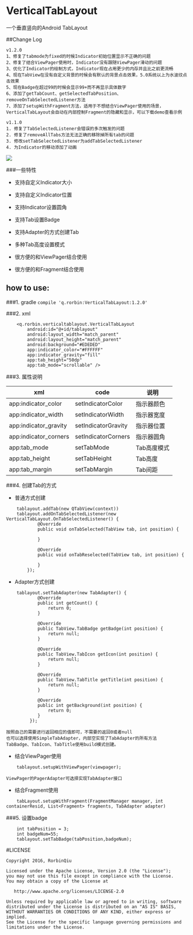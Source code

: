 # VerticalTabLayout
一个垂直竖向的Android TabLayout  


##Change Log
```
v1.2.0
1、修复了tabmode为fixed的时候Indicator初始位置显示不正确的问题
2、修复了结合ViewPager使用时，Indicator没有跟随ViewPager滑动的问题
3、优化了Indicator的绘制方式，Indicator现在占用更少的内存并且比之前更流畅
4、现在TabView在没有自定义背景的时候会有默认的背景点击效果，5.0系统以上为水波纹点击效果
5、现在Badge在超过99的时候会显示99+而不再显示具体数字
6、添加了getTabCount、getSelectedTabPosition、removeOnTabSelectedListener方法
7、添加了setupWithFragment方法，适用于不想结合ViewPager使用的场景，VerticalTabLayout会自动在内部控制Fragment的隐藏和显示，可以下载demo查看示例
	
v1.1.0
1. 修复了TabSelectedListener会错误的多次触发的问题
2. 修复了removeAllTabs方法无法正确的移除掉所有tab的问题
3. 修改setTabSelectedListener为addTabSelectedListener
4. 为Indicator的移动添加了动画
```    
    

![](https://github.com/qstumn/VerticalTabLayout/blob/master/demo.png?raw=true)

###一些特性
* 支持自定义Indicator大小

* 支持自定义Indicator位置

* 支持Indicator设置圆角

* 支持Tab设置Badge

* 支持Adapter的方式创建Tab

* 多种Tab高度设置模式

* 很方便的和ViewPager结合使用

* 很方便的和Fragment结合使用

## how to use:
###1. gradle
`compile 'q.rorbin:VerticalTabLayout:1.2.0'`

###2. xml
```
    <q.rorbin.verticaltablayout.VerticalTabLayout
        android:id="@+id/tablayout"
        android:layout_width="match_parent"
        android:layout_height="match_parent"
        android:background="#EDEDED"
        app:indicator_color="#FFFFFF"
        app:indicator_gravity="fill"
        app:tab_height="50dp"
        app:tab_mode="scrollable" />
```    

###3. 属性说明

xml | code | 说明
---|---|---
app:indicator_color | setIndicatorColor | 指示器颜色
app:indicator_width | setIndicatorWidth | 指示器宽度
app:indicator_gravity | setIndicatorGravity | 指示器位置
app:indicator_corners | setIndicatorCorners | 指示器圆角
app:tab_mode | setTabMode | Tab高度模式
app:tab_height | setTabHeight | Tab高度
app:tab_margin | setTabMargin | Tab间距

###4. 创建Tab的方式
- 普通方式创建
```
	tablayout.addTab(new QTabView(context))
	tablayout.addOnTabSelectedListener(new VerticalTabLayout.OnTabSelectedListener() {
            @Override
            public void onTabSelected(TabView tab, int position) {
                
            }

            @Override
            public void onTabReselected(TabView tab, int position) {

            }
        });
```
- Adapter方式创建			
```
	tablayout.setTabAdapter(new TabAdapter() {
            @Override
            public int getCount() {
                return 0;
            }

            @Override
            public TabView.TabBadge getBadge(int position) {
                return null;
            }

            @Override
            public TabView.TabIcon getIcon(int position) {
                return null;
            }

            @Override
            public TabView.TabTitle getTitle(int position) {
                return null;
            }

            @Override
            public int getBackground(int position) {
                return 0;
            }
	     });
```   
	按照自己的需要进行返回相应的值即可，不需要的返回0或者null
	也可以选择使用SimpleTabAdapter，内部空实现了TabAdapter的所有方法
	TabBadge、TabIcon、TabTitle使用build模式创建。
  
- 结合ViewPager使用
```
	tablayout.setupWithViewPager(viewpager);
```
	ViewPager的PagerAdapter可选择实现TabAdapter接口
      
- 结合Fragment使用
```
	tabLayout.setupWithFragment(FragmentManager manager, int containerResid, List<Fragment> fragments, TabAdapter adapter)
```
###5. 设置badge
```
	int tabPosition = 3;
	int badgeNum=55;
	tablayout.setTabBadge(tabPosition,badgeNum);
```
#LICENSE
```
Copyright 2016, RorbinQiu

Licensed under the Apache License, Version 2.0 (the "License");
you may not use this file except in compliance with the License.
You may obtain a copy of the License at

   http://www.apache.org/licenses/LICENSE-2.0

Unless required by applicable law or agreed to in writing, software
distributed under the License is distributed on an "AS IS" BASIS,
WITHOUT WARRANTIES OR CONDITIONS OF ANY KIND, either express or implied.
See the License for the specific language governing permissions and
limitations under the License.
```
